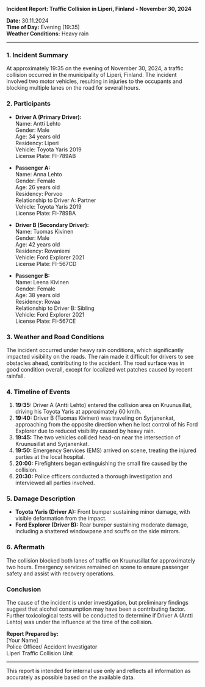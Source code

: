 

**Incident Report: Traffic Collision in Liperi, Finland - November 30, 2024**

**Date:** 30.11.2024  
**Time of Day:** Evening (19:35)  
**Weather Conditions:** Heavy rain  

---

### **1. Incident Summary**

At approximately 19:35 on the evening of November 30, 2024, a traffic collision occurred in the municipality of Liperi, Finland. The incident involved two motor vehicles, resulting in injuries to the occupants and blocking multiple lanes on the road for several hours.

### **2. Participants**

- **Driver A (Primary Driver):**  
  Name: Antti Lehto  
  Gender: Male  
  Age: 34 years old  
  Residency: Liperi  
  Vehicle: Toyota Yaris 2019  
  License Plate: FI-789AB  

- **Passenger A:**  
  Name: Anna Lehto  
  Gender: Female  
  Age: 26 years old  
  Residency: Porvoo  
  Relationship to Driver A: Partner  
  Vehicle: Toyota Yaris 2019  
  License Plate: FI-789BA  

- **Driver B (Secondary Driver):**  
  Name: Tuomas Kivinen  
  Gender: Male  
  Age: 42 years old  
  Residency: Rovaniemi  
  Vehicle: Ford Explorer 2021  
  License Plate: FI-567CD  

- **Passenger B:**  
  Name: Leena Kivinen  
  Gender: Female  
  Age: 38 years old  
  Residency: Rovaa  
  Relationship to Driver B: Sibling  
  Vehicle: Ford Explorer 2021  
  License Plate: FI-567CE  

### **3. Weather and Road Conditions**

The incident occurred under heavy rain conditions, which significantly impacted visibility on the roads. The rain made it difficult for drivers to see obstacles ahead, contributing to the accident. The road surface was in good condition overall, except for localized wet patches caused by recent rainfall.

### **4. Timeline of Events**

1. **19:35:** Driver A (Antti Lehto) entered the collision area on Kruunusillat, driving his Toyota Yaris at approximately 60 km/h.  
2. **19:40:** Driver B (Tuomas Kivinen) was traveling on Syrjanenkat, approaching from the opposite direction when he lost control of his Ford Explorer due to reduced visibility caused by heavy rain.  
3. **19:45:** The two vehicles collided head-on near the intersection of Kruunusillat and Syrjanenkat.  
4. **19:50:** Emergency Services (EMS) arrived on scene, treating the injured parties at the local hospital.  
5. **20:00:** Firefighters began extinguishing the small fire caused by the collision.  
6. **20:30:** Police officers conducted a thorough investigation and interviewed all parties involved.

### **5. Damage Description**

- **Toyota Yaris (Driver A):** Front bumper sustaining minor damage, with visible deformation from the impact.  
- **Ford Explorer (Driver B):** Rear bumper sustaining moderate damage, including a shattered windowpane and scuffs on the side mirrors.  

### **6. Aftermath**

The collision blocked both lanes of traffic on Kruunusillat for approximately two hours. Emergency services remained on scene to ensure passenger safety and assist with recovery operations.

### **Conclusion**

The cause of the incident is under investigation, but preliminary findings suggest that alcohol consumption may have been a contributing factor. Further toxicological tests will be conducted to determine if Driver A (Antti Lehto) was under the influence at the time of the collision.

**Report Prepared by:**  
[Your Name]  
Police Officer/ Accident Investigator  
Liperi Traffic Collision Unit  

---

This report is intended for internal use only and reflects all information as accurately as possible based on the available data.